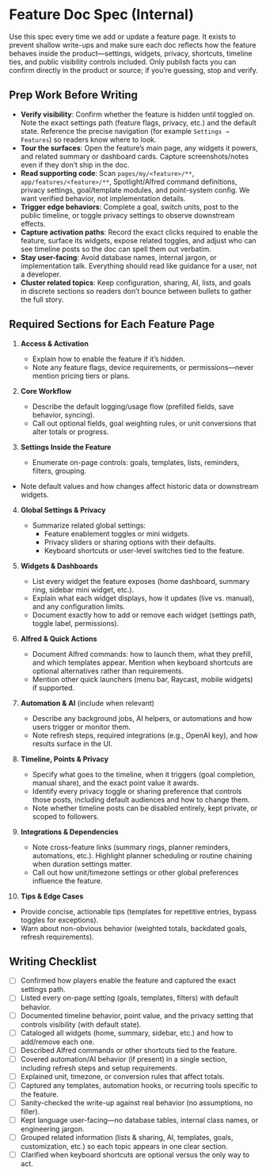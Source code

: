 # Feature Doc Spec (Internal)

Use this spec every time we add or update a feature page. It exists to prevent shallow write-ups and make sure each doc reflects how the feature behaves inside the product—settings, widgets, privacy, shortcuts, timeline ties, and public visibility controls included. Only publish facts you can confirm directly in the product or source; if you’re guessing, stop and verify.

## Prep Work Before Writing

- **Verify visibility**: Confirm whether the feature is hidden until toggled on. Note the exact settings path (feature flags, privacy, etc.) and the default state. Reference the precise navigation (for example `Settings → Features`) so readers know where to look.
- **Tour the surfaces**: Open the feature’s main page, any widgets it powers, and related summary or dashboard cards. Capture screenshots/notes even if they don’t ship in the doc.
- **Read supporting code**: Scan `pages/my/<feature>/**`, `app/features/<feature>/**`, Spotlight/Alfred command definitions, privacy settings, goal/template modules, and point-system config. We want verified behavior, not implementation details.
- **Trigger edge behaviors**: Complete a goal, switch units, post to the public timeline, or toggle privacy settings to observe downstream effects.
- **Capture activation paths**: Record the exact clicks required to enable the feature, surface its widgets, expose related toggles, and adjust who can see timeline posts so the doc can spell them out verbatim.
- **Stay user-facing**: Avoid database names, internal jargon, or implementation talk. Everything should read like guidance for a user, not a developer.
- **Cluster related topics**: Keep configuration, sharing, AI, lists, and goals in discrete sections so readers don’t bounce between bullets to gather the full story.

## Required Sections for Each Feature Page

1. **Access & Activation**
   - Explain how to enable the feature if it’s hidden.
   - Note any feature flags, device requirements, or permissions—never mention pricing tiers or plans.

2. **Core Workflow**
   - Describe the default logging/usage flow (prefilled fields, save behavior, syncing).
   - Call out optional fields, goal weighting rules, or unit conversions that alter totals or progress.

3. **Settings Inside the Feature**
   - Enumerate on-page controls: goals, templates, lists, reminders, filters, grouping.
  - Note default values and how changes affect historic data or downstream widgets.

4. **Global Settings & Privacy**
   - Summarize related global settings:
     - Feature enablement toggles or mini widgets.
     - Privacy sliders or sharing options with their defaults.
     - Keyboard shortcuts or user-level switches tied to the feature.

5. **Widgets & Dashboards**
   - List every widget the feature exposes (home dashboard, summary ring, sidebar mini widget, etc.).
   - Explain what each widget displays, how it updates (live vs. manual), and any configuration limits.
   - Document exactly how to add or remove each widget (settings path, toggle label, permissions).

6. **Alfred & Quick Actions**
   - Document Alfred commands: how to launch them, what they prefill, and which templates appear. Mention when keyboard shortcuts are optional alternatives rather than requirements.
   - Mention other quick launchers (menu bar, Raycast, mobile widgets) if supported.

7. **Automation & AI** (include when relevant)
   - Describe any background jobs, AI helpers, or automations and how users trigger or monitor them.
   - Note refresh steps, required integrations (e.g., OpenAI key), and how results surface in the UI.

8. **Timeline, Points & Privacy**
   - Specify what goes to the timeline, when it triggers (goal completion, manual share), and the exact point value it awards.
   - Identify every privacy toggle or sharing preference that controls those posts, including default audiences and how to change them.
   - Note whether timeline posts can be disabled entirely, kept private, or scoped to followers.

9. **Integrations & Dependencies**
   - Note cross-feature links (summary rings, planner reminders, automations, etc.). Highlight planner scheduling or routine chaining when duration settings matter.
   - Call out how unit/timezone settings or other global preferences influence the feature.

10. **Tips & Edge Cases**
   - Provide concise, actionable tips (templates for repetitive entries, bypass toggles for exceptions).
   - Warn about non-obvious behavior (weighted totals, backdated goals, refresh requirements).

## Writing Checklist

- [ ] Confirmed how players enable the feature and captured the exact settings path.
- [ ] Listed every on-page setting (goals, templates, filters) with default behavior.
- [ ] Documented timeline behavior, point value, and the privacy setting that controls visibility (with default state).
- [ ] Cataloged all widgets (home, summary, sidebar, etc.) and how to add/remove each one.
- [ ] Described Alfred commands or other shortcuts tied to the feature.
- [ ] Covered automation/AI behavior (if present) in a single section, including refresh steps and setup requirements.
- [ ] Explained unit, timezone, or conversion rules that affect totals.
- [ ] Captured any templates, automation hooks, or recurring tools specific to the feature.
- [ ] Sanity-checked the write-up against real behavior (no assumptions, no filler).
- [ ] Kept language user-facing—no database tables, internal class names, or engineering jargon.
- [ ] Grouped related information (lists & sharing, AI, templates, goals, customization, etc.) so each topic appears in one clear section.
- [ ] Clarified when keyboard shortcuts are optional versus the only way to act.
